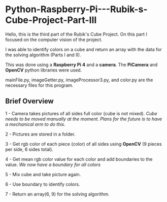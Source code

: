 # Python-Raspberry-Pi---Rubik-s-Cube-Project-Part-III

Hello, this is the third part of the Rubik's Cube Project. On this part I focused on the computer vision of the project.

I was able to identify colors on a cube and return an array with the data for the solving algorithm (Parts I and II).

This was done using a **Raspberry Pi 4** and a **camera**. The **PiCamera** and **OpenCV** python libraries were used.

mainFile.py, imageGetter.py, imageProcessor3.py, and color.py are the necessary files for this program.

## Brief Overview

1 - Camera takes pictures of all sides full color (cube is not mixed).
*Cube needs to be moved manually at the moment. Plans for the future is to have a mechanical arm to do this.*
    
2 - Pictures are stored in a folder.

3 - Get rgb color of each piece (color) of all sides using **OpenCV** (9 pieces per side, 6 sides total).

4 - Get mean rgb color value for each color and add boundaries to the value.
*We now have a boundary for all colors*
    
5 - Mix cube and take picture again.

6 - Use boundary to identify colors.

7 - Return an array(6, 9) for the solving algorithm.
